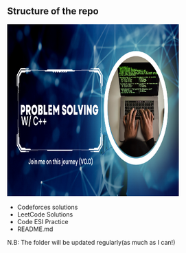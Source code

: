 ## Structure of the repo

<img src="assets\readmepic.png" alt="picture to start your PS journey" title="pic in readme" width="400" height = "400">

- Codeforces solutions
- LeetCode Solutions
- Code ESI Practice
- README.md

N.B: The folder will be updated regularly(as much as I can!)
